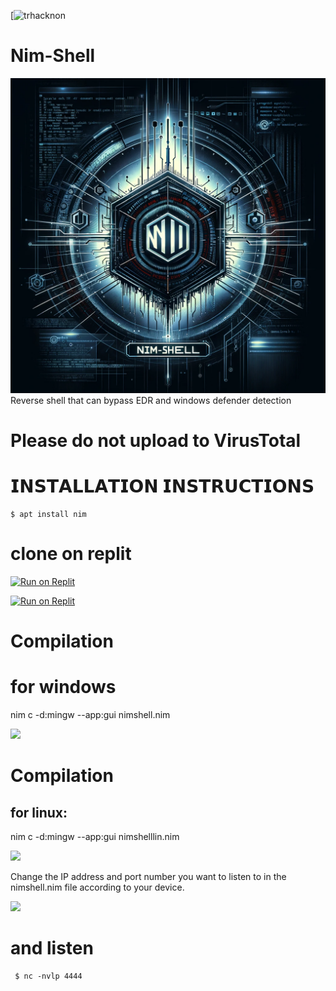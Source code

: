[![trhacknon](https://img.shields.io/badge/MadeBy-Trhacknon-yellow)
# Nim-Shell
<img src="https://github.com/tucommenceapousser/nim-shell/blob/main/nim.png">
Reverse shell that can bypass EDR and windows defender detection

# Please do not upload to VirusTotal

# 𝗜𝗡𝗦𝗧𝗔𝗟𝗟𝗔𝗧𝗜𝗢𝗡 𝗜𝗡𝗦𝗧𝗥𝗨𝗖𝗧𝗜𝗢𝗡𝗦
    $ apt install nim

# clone on replit
[![Run on Replit](https://replit.com/badge/github/tucommenceapousser/nim-shell)](https://replit.com/github/tucommenceapousser/nim-shell)

[![Run on Replit](https://replit.com/badge/replit/tucommenceapousser/nim-shell)](https://replit.com/github/tucommenceapousser/nim-shell)

# Compilation

# for windows
nim c -d:mingw --app:gui nimshell.nim


<img src="https://github.com/tucommenceapousser/nim-shell/blob/main/scwin.jpg">


# Compilation

## for linux:

nim c -d:mingw --app:gui nimshelllin.nim



<img src="https://github.com/tucommenceapousser/nim-shell/blob/main/sclin.jpg">

Change the IP address and port number you want to listen to in the nimshell.nim file according to your device.

<img src="https://github.com/emrekybs/nim-shell/blob/main/2.png">

# and listen

     $ nc -nvlp 4444
